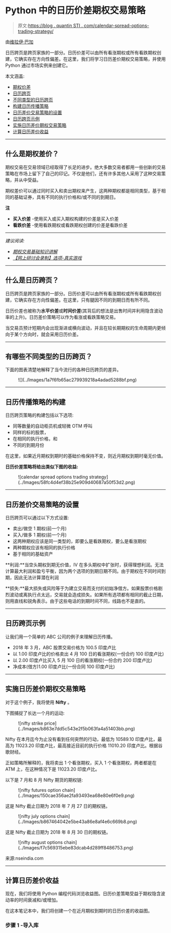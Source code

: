 # Python 中的日历价差期权交易策略

> 原文:[https://blog . quantin STI . com/calendar-spread-options-trading-strategy/](https://blog.quantinsti.com/calendar-spread-options-trading-strategy/)

由[维拉伊·巴加](https://www.linkedin.com/in/virajbhagat/)

日历跨页是跨页家族的一部分。日历价差可以由所有看涨期权或所有看跌期权创建，它确实存在方向性偏差。在这里，我们将学习日历差价期权交易策略，并使用 Python 通过市场实例来创建它。

本文涵盖:

*   [期权价差](#what-are-option-spreads)
*   [日历跨页](#what-is-a-calendar-spread)
*   [不同类型的日历跨页](#what-are-the-different-types-of-calendar-spreads)
*   [构建日历传播策略](#construction-of-a-calendar-spread-strategy)
*   [日历差价交易策略的设置](#set-up-of-a-calendar-spread-trading-strategy)
*   [日历跨页示例](#example-of-a-calendar-spread)
*   [实施日历差价期权交易策略](#implementing-the-calendar-spread-options-trading-strategy)
*   [计算日历差价收益](#calculating-the-calendar-spread-payoff)

* * *

## 什么是期权差价？

期权交易在交易领域已经取得了长足的进步。绝大多数交易者都用一些创新的交易策略在市场上留下了自己的印记。不仅是他们，还有许多其他人采用了这种交易策略，并从中受益。

期权差价可以通过同时买入和卖出期权来产生，这两种期权都是相同类型，基于相同的基础证券，具有不同的执行价格和/或不同的到期日。

**注**

*   **买入价差** -使用买入或买入期权构建的价差是买入价差
*   **看跌价差** -使用看跌期权或看跌期权创建的价差是看跌价差

* * *

*建议阅读:*

*   *[期权交易基础知识讲解](/basics-options-trading/)*
*   *[【网上研讨会录制】选项-真实游戏](/webinar-options-the-real-game-30-september-2020/)*

* * *

## 什么是日历跨页？

日历跨页是跨页家族的一部分。日历价差可以由所有看涨期权或所有看跌期权创建，它确实存在方向性偏差。在这里，只有腿因不同的到期日而有所不同。

日历价差也被称为**水平价差**或**时间价差**(其背后的想法是出售时间并利用隐含波动率的上升)。日历差价策略可以作为看涨或看跌策略交易。

当交易员预计短期内会出现渐进或横向波动，并且在较长期期权的生命周期内更倾向于某个方向时，就会采用日历价差。

* * *

## 有哪些不同类型的日历跨页？

下面的图表清楚地解释了当今流行的各种日历跨页的差异。

<figure class="kg-card kg-image-card kg-width-full">![](../Images/1a7f6fb65ac279939218a4adad5288bf.png)</figure>

* * *

## 日历传播策略的构建

日历跨页策略的构建包括以下选项:

*   同等数量的自动柜员机或轻微 OTM 呼叫
*   同样的标的股票，
*   在相同的执行价格，和
*   不同的到期月份

在这里，如果近月期权到期时的基础价格保持不变，则近月期权到期时毫无价值。

**日历价差策略将给出类似下图的收益:**

<figure class="kg-card kg-image-card kg-width-wide">![calendar spread options trading strategy](../Images/58fc4d4ef38b25e909d40687a50f53d2.png)</figure>

* * *

## 日历差价交易策略的设置

日历跨页可以通过以下方式设置:

*   卖出/做空 1 期权(前一个月)
*   买入/做多 1 期权(前一个月)
*   这两种期权应该是同一类型的，即要么是看跌期权，要么是看涨期权
*   两种期权应该有相同的执行价格
*   基于相同的基础资产

**利润:**当空头期权到期无价值，IV 在多头期权中扩张时，获得理想利润。无法计算最大利润和盈亏平衡，因为两个选项的到期日期不同。由于期权在不同时间到期，因此无法计算潜在利润

**损失:**最大损失或风险等于为建立交易而支付的初始净借方。如果股票价格剧烈波动或离执行点太远，交易就会造成损失。如果所有选项都有相同的截止日期，则用直线和锐角表示。由于这些电话的到期时间不同，线路也不是直的。

* * *

## 日历跨页示例

让我们用一个简单的 ABC 公司的例子来理解日历传播。

*   2018 年 3 月，ABC 股票交易价格为 100.5 印度卢比
*   以 1.00 印度卢比的价格卖出 4 月 100 日的看涨期权(一份合约 100 印度卢比)
*   以 2.00 印度卢比买入 5 月 100 日的看涨期权(一份合约 200 印度卢比)
*   净成本(借方)1.00 印度卢比(一份合同 100 印度卢比)

* * *

## 实施日历差价期权交易策略

对于这个例子，我将使用 **Nifty** 。

下图捕捉了长达一个月的运动:

<figure class="kg-card kg-image-card kg-width-wide">![nifty strike price](../Images/b863e7dd5c543e2f5b063fa4a51403bb.png)</figure>

Nifty 在本月迄今为止没有看到任何突然的行动，最低为 10589.10 印度卢比，最高为 11023.20 印度卢比，最高接近目前的执行价格 11010.20 印度卢比。根据谷歌财经。

正如策略所解释的，我将卖出 1 个看涨期权，买入 1 个看涨期权，两者都是在 ATM 上，在这种情况下是 11023.20 印度卢比。

以下是 7 月和 8 月 Nifty 期货的期权链:

<figure class="kg-card kg-image-card kg-width-full">![nifty futures option chain](../Images/150cae356ae2fa93493ea68e80e6f0e9.png)</figure>

这是 Nifty 截止日期为 2018 年 7 月 27 日的期权链。

<figure class="kg-card kg-image-card kg-width-full">![nifty july options chain](../Images/b867464042e5be43a86e8af4e6c669b8.png)</figure>

这是 Nifty 截止日期为 2018 年 8 月 30 日的期权链。

<figure class="kg-card kg-image-card kg-width-full">![nifty august options chain](../Images/f7c569315ebe83dcab4d289ff8486753.png)</figure>

来源:nseindia.com

* * *

## 计算日历差价收益

现在，我们将使用 Python 编程代码浏览收益图。日历价差策略受益于期权隐含波动率的时间衰减和/或增加。

在这本笔记本中，我们将创建一个在近月期权到期时的日历价差的收益图。

### 步骤 1 -导入库